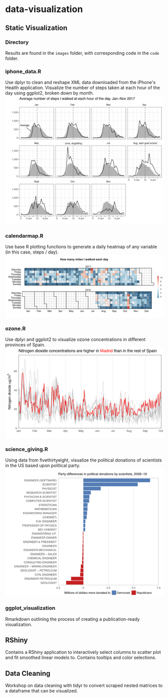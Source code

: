 # data-visualization

## Static Visualization

### Directory

Results are found in the `images` folder, with corresponding code in the `code` folder.

### iphone_data.R
Use dplyr to clean and reshape XML data downloaded from the iPhone's Health application. Visualize the number of steps taken at each hour of the day using ggplot2, broken down by month.
![](https://github.com/JohnMBrandt/data-visualization/blob/master/Static%20Visualizations/images/steps.png?raw=true)

### calendarmap.R
Use base R plotting functions to generate a daily heatmap of any variable (in this case, steps / day).
![](https://github.com/JohnMBrandt/data-visualization/blob/master/Static%20Visualizations/images/calendar1.png?raw=true)

### ozone.R
Use dplyr and ggplot2 to visualize ozone concentrations in different provinces of Spain.
![](https://github.com/JohnMBrandt/data-visualization/blob/master/Static%20Visualizations/images/Sample2.png?raw=true)

### science_giving.R
Using data from fivethirtyeight, visualize the political donations of scientists in the US based upon political party.
![](https://github.com/JohnMBrandt/data-visualization/blob/master/Static%20Visualizations/images/sample1.png?raw=true)

### ggplot_visualization 

Rmarkdown outlining the process of creating a publication-ready visualization.

## RShiny

Contains a RShiny application to interactively select columns to scatter plot and fit smoothed linear models to. Contains tooltips and color selections.

## Data Cleaning

Workshop on data cleaning with tidyr to convert scraped nested matrices to a dataframe that can be visualized.


